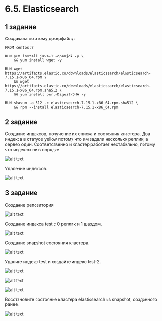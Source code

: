 # 6.5. Elasticsearch

## 1 задание

Создавала по этому докерфайлу:

	FROM centos:7

	RUN yum install java-11-openjdk -y \
	    && yum install wget -y

	RUN wget https://artifacts.elastic.co/downloads/elasticsearch/elasticsearch-7.15.1-x86_64.rpm \
	    && wget https://artifacts.elastic.co/downloads/elasticsearch/elasticsearch-7.15.1-x86_64.rpm.sha512 \
	    && yum install perl-Digest-SHA -y

	RUN shasum -a 512 -c elasticsearch-7.15.1-x86_64.rpm.sha512 \ 
	    && rpm --install elasticsearch-7.15.1-x86_64.rpm


## 2 задание

Cоздание индексов, получение их списка и состояния кластера. Два индекса в статусе yellow потому что им задали несколько реплик, а сервер один. Соответственно и кластер работает нестабильно, потому что индексы не в порядке.

![alt text](https://i2.paste.pics/d37de0e86401deb61743c774d33217b2.png)

Удаление индексов.

![alt text](https://i2.paste.pics/ae60ee6499a85c1053abca77525fa595.png)

## 3 задание

Создание репозитория.

![alt text](https://i2.paste.pics/4e24930b46aae51ec10917cb101692ab.png)

Создание индекса test с 0 реплик и 1 шардом.

![alt text](https://i2.paste.pics/4e200d7498b096691389d80106c2f772.png)

Создание snapshot состояния кластера.

![alt text](https://i2.paste.pics/90700a7281f34b6dc2f906b75d67d089.png)

Удалите индекс test и создайте индекс test-2.

![alt text](https://i2.paste.pics/7229c1077b7ca740e5cbd0343a63ac44.png)

![alt text](https://i2.paste.pics/7f93426ec2e21c37b14a0c084c7aae06.png)

![alt text](https://i2.paste.pics/3cea724ddc79af306a8490fd6ef36f3a.png)

Восстановите состояние кластера elasticsearch из snapshot, созданного ранее.

![alt text](https://i2.paste.pics/7c6f486e5ab3c6d42bb4d2362095a599.png)


